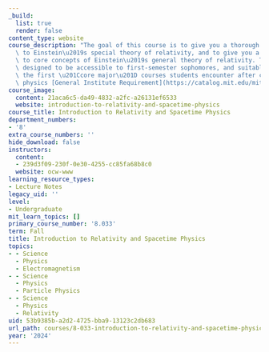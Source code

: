 ```yaml
---
_build:
  list: true
  render: false
content_type: website
course_description: "The goal of this course is to give you a thorough introduction\
  \ to Einstein\u2019s special theory of relativity, and to give you a brief introduction\
  \ to core concepts of Einstein\u2019s general theory of relativity. The course is\
  \ designed to be accessible to first-semester sophomores, and suitable as one of\
  \ the first \u201Ccore major\u201D courses students encounter after completing the\
  \ physics [General Institute Requirement](https://catalog.mit.edu/mit/undergraduate-education/general-institute-requirements/#sciencerequirementtext)."
course_image:
  content: 21aca6c5-da49-4832-a2fc-a26131ef6533
  website: introduction-to-relativity-and-spacetime-physics
course_title: Introduction to Relativity and Spacetime Physics
department_numbers:
- '8'
extra_course_numbers: ''
hide_download: false
instructors:
  content:
  - 239d3f09-230f-0e30-4255-cc85fa68b8c0
  website: ocw-www
learning_resource_types:
- Lecture Notes
legacy_uid: ''
level:
- Undergraduate
mit_learn_topics: []
primary_course_number: '8.033'
term: Fall
title: Introduction to Relativity and Spacetime Physics
topics:
- - Science
  - Physics
  - Electromagnetism
- - Science
  - Physics
  - Particle Physics
- - Science
  - Physics
  - Relativity
uid: 53b9385b-a2d2-4725-bba9-13123c2db683
url_path: courses/8-033-introduction-to-relativity-and-spacetime-physics-fall-2024
year: '2024'
---
```

